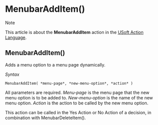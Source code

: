 # MenubarAddItem()



> [!NOTE]
> This article is about the **MenubarAddItem** action in the [USoft Action Language](/docs/Task%20flow/Action%20Language%20reference/USoft%20Action%20Language.md).

## **MenubarAddItem()**

Adds a menu option to a menu page dynamically.

*Syntax*

```
MenubarAddItem( *menu-page*, *new-menu-option*, *action* )
```

All parameters are required. *Menu-page* is the menu page that the new menu option is to be added to. *New-menu-option* is the name of the new menu option. *Action* is the action to be called by the new menu option.

This action can be called in the Yes Action or No Action of a decision, in combination with MenubarDeleteItem().